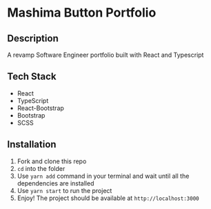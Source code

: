 # Mashima Button Portfolio

## Description
A revamp Software Engineer portfolio built with React and Typescript

## Tech Stack
* React
* TypeScript
* React-Bootstrap
* Bootstrap
* SCSS

## Installation
1. Fork and clone this repo
2. ``cd`` into the folder
3. Use ``yarn add`` command in your terminal and wait until all the dependencies are installed
4. Use ``yarn start`` to run the project
5. Enjoy! The project should be available at ``http://localhost:3000``
